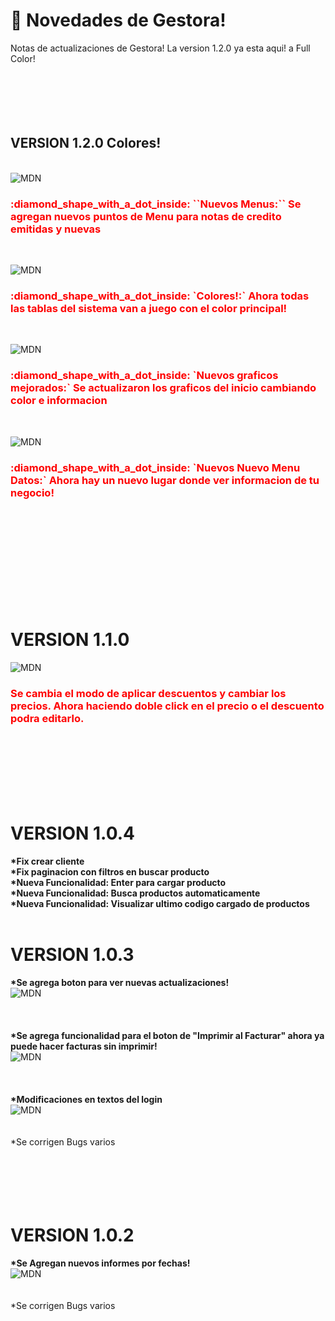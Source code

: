 # :large_blue_diamond: Novedades de Gestora!
Notas de actualizaciones de Gestora!
La version 1.2.0 ya esta aqui! a Full Color!
 <br> <br> <br> <br> <br> <br>
## VERSION 1.2.0 Colores!
 <br>
 <img src="https://user-images.githubusercontent.com/36174147/218581770-58f5d26e-fec6-4127-af64-d3f1a9ccafad.png"
      alt="MDN"
      style="whidth:50px; margin: 1px solid black;">
       <br>
    <h3 style="color: red;"> :diamond_shape_with_a_dot_inside: ``Nuevos Menus:`` Se agregan nuevos puntos de Menu para notas de credito emitidas y nuevas</h3>
   <br>
  
 <img src="https://user-images.githubusercontent.com/36174147/218582009-ea4a505b-c783-4595-be4e-75b41fd9bf05.png"
      alt="MDN"
      style="whidth:50px; margin: 1px solid black;"> <br>
   <h3 style="color: red;">:diamond_shape_with_a_dot_inside: `Colores!:` Ahora todas las tablas del sistema van a juego con el color principal!</h3>
 <br>
 
 <img src="https://user-images.githubusercontent.com/36174147/218583220-b5599542-d12c-439b-acd6-6c7bf746a6ae.png"
      alt="MDN"
      style="whidth:50px; margin: 1px solid black;"> <br>
   <h3 style="color: red;">:diamond_shape_with_a_dot_inside: `Nuevos graficos mejorados:` Se actualizaron los graficos del inicio cambiando color e informacion</h3>
 <br>
 
  <img src="https://user-images.githubusercontent.com/36174147/218583591-c1153e5d-4f8e-43f2-9f4e-8c01ecee537b.png"
      alt="MDN"
      style="whidth:50px; margin: 1px solid black;"> <br>
   <h3 style="color: red;">:diamond_shape_with_a_dot_inside: `Nuevos Nuevo Menu Datos:` Ahora hay un nuevo lugar donde ver informacion de tu negocio!</h3>


 <br> <br> <br> <br> <br> <br> <br> <br> <br> 


# VERSION 1.1.0
 <img src="https://user-images.githubusercontent.com/36174147/215297547-8750942a-e700-4dd0-9ebe-8b1baa7dcbf4.png"
      alt="MDN"
      style="whidth:50px; margin: 1px solid black;">
  <h3 style="color: red;">Se cambia el modo de aplicar descuentos y cambiar los precios. Ahora haciendo doble click en el precio o el descuento podra editarlo.</h3>

 <br> <br> <br> <br> <br> <br>


# VERSION 1.0.4

<div>
     <b> *Fix crear cliente</b><br>
     <b> *Fix paginacion con filtros en buscar producto</b><br>
     <b> *Nueva Funcionalidad: Enter para cargar producto</b><br>
     <b> *Nueva Funcionalidad: Busca productos automaticamente</b><br>
     <b> *Nueva Funcionalidad: Visualizar ultimo codigo cargado de productos </b><br>
     <br>


</div>


# VERSION 1.0.3

<div>
     <b> *Se agrega boton para ver nuevas actualizaciones!</b>
     <br>
     <img src="https://user-images.githubusercontent.com/36174147/202056373-d4659181-53ef-49ac-a9b5-e0bab813be31.png"
      alt="MDN"
      style="whidth:50px; margin: 1px solid black;">


</div>
<br>
<br>
<br>
<div>
      <b>*Se agrega funcionalidad para el boton de "Imprimir al Facturar" ahora ya puede hacer facturas sin imprimir!</b>
     <br>
      <img src="https://user-images.githubusercontent.com/36174147/202056989-411d58c0-3f99-4a79-888a-40e6061b6414.png"
      alt="MDN"
      style="whidth:50px">
</div>
<br>
<br>
<br>
<div>
      <b>*Modificaciones en textos del login</b>
     <br>
      <img src="https://user-images.githubusercontent.com/36174147/202057069-d10988d6-1aa8-4ab6-bea8-f9c03e0d7d99.png"
      alt="MDN"
      style="whidth:50px">
</div>

<br>
<br>
*Se corrigen Bugs varios

<br>
<br>
<br>
<br>
<br>
<br>

# VERSION 1.0.2

<div>
     <b>*Se Agregan nuevos informes por fechas!</b>
     <br>
      <img src="https://user-images.githubusercontent.com/36174147/202061487-8f14681c-9374-4385-b124-678038d90080.png"
      alt="MDN"
      style="whidth:50px">
</div>
<br>
<br>
*Se corrigen Bugs varios

